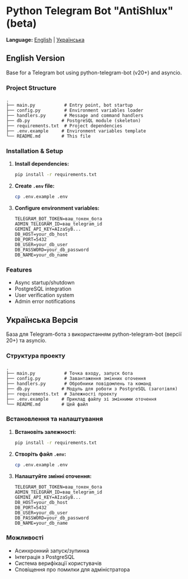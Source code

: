 # Python Telegram Bot "AntiShlux" (beta)

**Language:** [English](#english-version) | [Українська](#ukrainian-version)

<a id="english-version"></a>
## English Version

Base for a Telegram bot using python-telegram-bot (v20+) and asyncio.

### Project Structure

```
.
├── main.py           # Entry point, bot startup
├── config.py         # Environment variables loader
├── handlers.py       # Message and command handlers
├── db.py            # PostgreSQL module (skeleton)
├── requirements.txt  # Project dependencies
├── .env.example     # Environment variables template
└── README.md        # This file
```

### Installation & Setup

1. **Install dependencies:**
   ```bash
   pip install -r requirements.txt
   ```

2. **Create `.env` file:**
   ```bash
   cp .env.example .env
   ```

3. **Configure environment variables:**
   ```
   TELEGRAM_BOT_TOKEN=ваш_токен_бота
   ADMIN_TELEGRAM_ID=ваш_telegram_id
   GEMINI_API_KEY=AIzaSyB...
   DB_HOST=your_db_host
   DB_PORT=5432
   DB_USER=your_db_user
   DB_PASSWORD=your_db_password
   DB_NAME=your_db_name
   ```

### Features

- Async startup/shutdown
- PostgreSQL integration
- User verification system
- Admin error notifications

<a id="ukrainian-version"></a>
## Українська Версія

База для Telegram-бота з використанням python-telegram-bot (версії 20+) та asyncio.

### Структура проекту

```
.
├── main.py           # Точка входу, запуск бота
├── config.py         # Завантаження змінних оточення
├── handlers.py       # Обробники повідомлень та команд
├── db.py            # Модуль для роботи з PostgreSQL (заготівля)
├── requirements.txt  # Залежності проекту
├── .env.example     # Приклад файлу зі змінними оточення
└── README.md        # Цей файл
```

### Встановлення та налаштування

1. **Встановіть залежності:**
   ```bash
   pip install -r requirements.txt
   ```

2. **Створіть файл `.env`:**
   ```bash
   cp .env.example .env
   ```

3. **Налаштуйте змінні оточення:**
   ```
   TELEGRAM_BOT_TOKEN=ваш_токен_бота
   ADMIN_TELEGRAM_ID=ваш_telegram_id
   GEMINI_API_KEY=AIzaSyB...
   DB_HOST=your_db_host
   DB_PORT=5432
   DB_USER=your_db_user
   DB_PASSWORD=your_db_password
   DB_NAME=your_db_name
   ```

### Можливості

- Асинхронний запуск/зупинка
- Інтеграція з PostgreSQL
- Система верифікації користувачів
- Сповіщення про помилки для адміністратора
